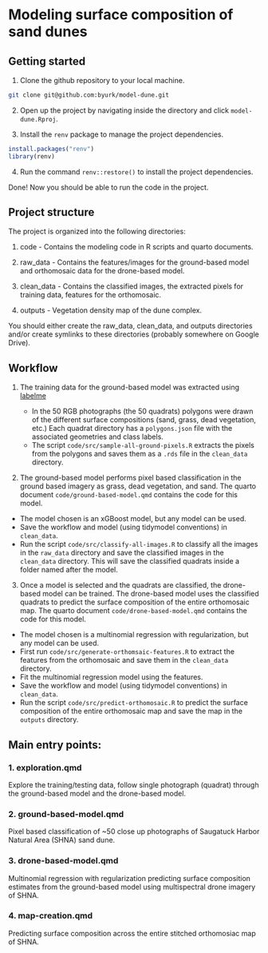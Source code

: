 # Modeling surface composition of sand dunes

## Getting started 

1. Clone the github repository to your local machine.

```bash
git clone git@github.com:byurk/model-dune.git
```

2. Open up the project by navigating inside the directory and click ```model-dune.Rproj```.

3. Install the ```renv``` package to manage the project dependencies.

```R
install.packages("renv")
library(renv)
```
4. Run the command ```renv::restore()``` to install the project dependencies.

Done! Now you should be able to run the code in the project.


## Project structure

The project is organized into the following directories:

1. code - Contains the modeling code in R scripts and quarto documents.

2. raw_data - Contains the features/images for the ground-based model and orthomosaic data for the drone-based model.

3. clean_data - Contains the classified images, the extracted pixels for training data, features for the orthomosaic.

4. outputs - Vegetation density map of the dune complex.


You should either create the raw_data, clean_data, and outputs directories and/or create symlinks to these directories (probably  somewhere on Google Drive).



## Workflow

1. The training data for the ground-based model was extracted using [labelme](https://github.com/labelmeai/labelme)
    - In the 50 RGB photographs (the 50 quadrats) polygons were drawn of the different surface compositions (sand, grass, dead vegetation, etc.) Each quadrat directory has a ```polygons.json``` file with the associated geometries and class labels.
    - The script ```code/src/sample-all-ground-pixels.R``` extracts the pixels from the polygons and saves them as a ```.rds``` file in the ```clean_data``` directory.


2. The ground-based model performs pixel based classification in the ground based imagery as grass, dead vegetation, and sand. The quarto document ```code/ground-based-model.qmd``` contains the code for this model.

 - The model chosen is an xGBoost model, but any model can be used.
 - Save the workflow and model (using tidymodel conventions) in ```clean_data```.
 - Run the script ```code/src/classify-all-images.R``` to classify all the images in the ```raw_data``` directory and save the classified images in the ```clean_data``` directory. This will save the classified quadrats inside a folder named after the model.
 

3. Once a model is selected and the quadrats are classified, the drone-based model can be trained. The drone-based model uses the classified quadrats to predict the surface composition of the entire orthomosaic map. The quarto document ```code/drone-based-model.qmd``` contains the code for this model.

 - The model chosen is a multinomial regression with regularization, but any model can be used.
 - First run ```code/src/generate-orthomsaic-features.R``` to extract the features from the orthomosaic and save them in the ```clean_data``` directory.
 - Fit the multinomial regression model using the features.
 - Save the workflow and model (using tidymodel conventions) in ```clean_data```.
 - Run the script ```code/src/predict-orthomosaic.R``` to predict the surface composition of the entire orthomosaic map and save the map in the ```outputs``` directory.


## Main entry points:

### 1. exploration.qmd

Explore the training/testing data, follow single photograph (quadrat) through the ground-based model and the drone-based model.

### 2. ground-based-model.qmd

Pixel based classification of \~50 close up photographs of Saugatuck Harbor Natural Area (SHNA) sand dune.

### 3. drone-based-model.qmd

Multinomial regression with regularization predicting surface composition estimates from the ground-based model using multispectral drone imagery of SHNA.

### 4. map-creation.qmd

Predicting surface composition across the entire stitched orthomosiac map of SHNA.

